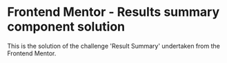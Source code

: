 # Frontend Mentor - Results summary component solution
 This is the solution of the challenge 'Result Summary' undertaken from the Frontend Mentor.
